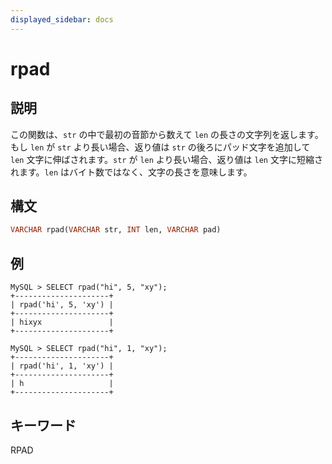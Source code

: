 ```yaml
---
displayed_sidebar: docs
---
```


# rpad

## 説明

この関数は、`str` の中で最初の音節から数えて `len` の長さの文字列を返します。もし `len` が `str` より長い場合、返り値は `str` の後ろにパッド文字を追加して `len` 文字に伸ばされます。`str` が `len` より長い場合、返り値は `len` 文字に短縮されます。`len` はバイト数ではなく、文字の長さを意味します。

## 構文

```Haskell
VARCHAR rpad(VARCHAR str, INT len, VARCHAR pad)
```

## 例

```Plain Text
MySQL > SELECT rpad("hi", 5, "xy");
+---------------------+
| rpad('hi', 5, 'xy') |
+---------------------+
| hixyx               |
+---------------------+

MySQL > SELECT rpad("hi", 1, "xy");
+---------------------+
| rpad('hi', 1, 'xy') |
+---------------------+
| h                   |
+---------------------+
```

## キーワード

RPAD